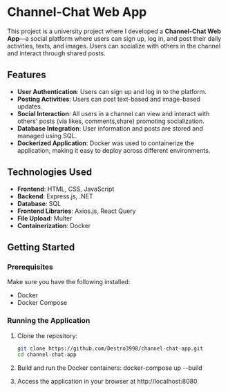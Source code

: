 # Channel-Chat Web App

This project is a university project where I developed a **Channel-Chat Web App**—a social platform where users can sign up, log in, and post their daily activities, texts, and images. Users can socialize with others in the channel and interact through shared posts.

## Features

- **User Authentication**: Users can sign up and log in to the platform.
- **Posting Activities**: Users can post text-based and image-based updates.
- **Social Interaction**: All users in a channel can view and interact with others' posts (via likes, comments,share) promoting socialization.
- **Database Integration**: User information and posts are stored and managed using SQL.
- **Dockerized Application**: Docker was used to containerize the application, making it easy to deploy across different environments.

## Technologies Used

- **Frontend**: HTML, CSS, JavaScript
- **Backend**: Express.js, .NET
- **Database**: SQL
- **Frontend Libraries**: Axios.js, React Query
- **File Upload**: Multer
- **Containerization**: Docker


## Getting Started

### Prerequisites

Make sure you have the following installed:
- Docker
- Docker Compose

### Running the Application

1. Clone the repository:
   ```bash
   git clone https://github.com/Destro3998/channel-chat-app.git
   cd channel-chat-app

2. Build and run the Docker containers:
    docker-compose up --build

3. Access the application in your browser at http://localhost:8080
   

